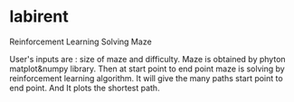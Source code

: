 # labirent
Reinforcement Learning Solving Maze

User's inputs are : size of maze and difficulty.
 Maze is obtained by phyton matplot&numpy library.
 Then at start point to end point maze is solving by reinforcement learning algorithm.
 It will give the many paths start point to end point.
 And It plots the shortest path.
